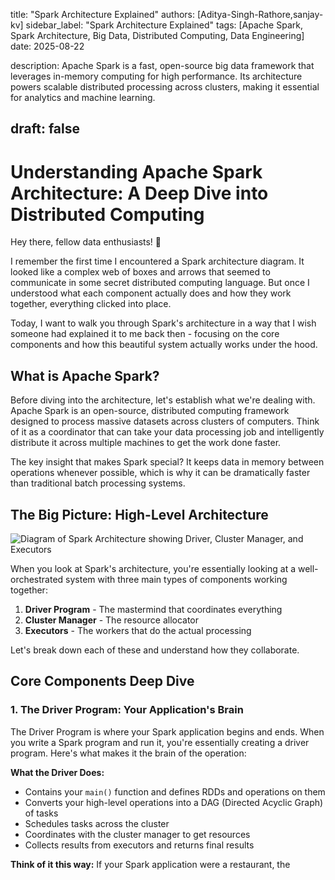 title: "Spark Architecture Explained"
authors: [Aditya-Singh-Rathore,sanjay-kv]
sidebar_label: "Spark Architecture Explained"
tags: [Apache Spark, Spark Architecture, Big Data, Distributed Computing, Data Engineering]
date: 2025-08-22

description: Apache Spark is a fast, open-source big data framework that leverages in-memory computing for high performance. Its architecture powers scalable distributed processing across clusters, making it essential for analytics and machine learning.

draft: false
---
# Understanding Apache Spark Architecture: A Deep Dive into Distributed Computing

Hey there, fellow data enthusiasts! 👋

I remember the first time I encountered a Spark architecture diagram. It looked like a complex web of boxes and arrows that seemed to communicate in some secret distributed computing language. But once I understood what each component actually does and how they work together, everything clicked into place.

Today, I want to walk you through Spark's architecture in a way that I wish someone had explained it to me back then - focusing on the core components and how this beautiful system actually works under the hood.

## What is Apache Spark?

Before diving into the architecture, let's establish what we're dealing with. Apache Spark is an open-source, distributed computing framework designed to process massive datasets across clusters of computers. Think of it as a coordinator that can take your data processing job and intelligently distribute it across multiple machines to get the work done faster.

The key insight that makes Spark special? It keeps data in memory between operations whenever possible, which is why it can be dramatically faster than traditional batch processing systems.

## The Big Picture: High-Level Architecture

![Diagram of Spark Architecture showing Driver, Cluster Manager, and Executors](/img/blogs/07-spark_architecture.png)

When you look at Spark's architecture, you're essentially looking at a well-orchestrated system with three main types of components working together:

1.  **Driver Program** - The mastermind that coordinates everything
2.  **Cluster Manager** - The resource allocator
3.  **Executors** - The workers that do the actual processing

Let's break down each of these and understand how they collaborate.

## Core Components Deep Dive

### 1. The Driver Program: Your Application's Brain

The Driver Program is where your Spark application begins and ends. When you write a Spark program and run it, you're essentially creating a driver program. Here's what makes it the brain of the operation:

**What the Driver Does:**
* Contains your `main()` function and defines RDDs and operations on them
* Converts your high-level operations into a DAG (Directed Acyclic Graph) of tasks
* Schedules tasks across the cluster
* Coordinates with the cluster manager to get resources
* Collects results from executors and returns final results

**Think of it this way:** If your Spark application were a restaurant, the
